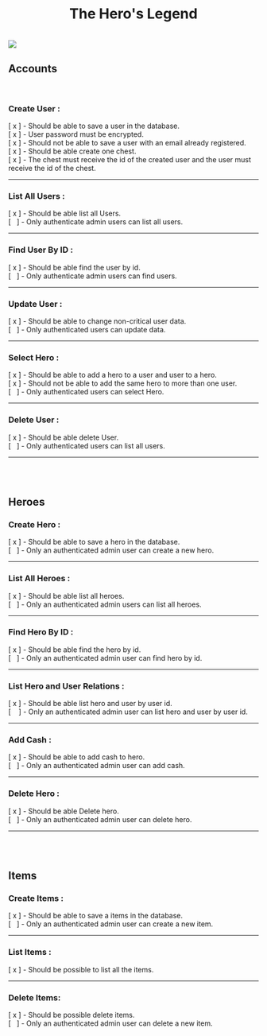 # <div align=center><strong>The Hero's Legend</strong></div>

<br>
<img src="http">

## <strong>Accounts</strong> 

<br>

### Create User :
[ x ] - Should be able to save a user in the database.<br>
[ x ] - User password must be encrypted.<br>
[ x ] - Should not be able to save a user with an email already registered.<br>
[ x ] - Should be able create one chest.<br>
[ x ] - The chest must receive the id of the created user and the user must receive the id of the chest.<br>


---
### List All Users :
[ x ] - Should be able list all Users.<br>
[   ] - Only authenticate admin users can list all users.

---
### Find User By ID : 
[ x ] - Should be able find the user by id.<br>
[   ] - Only authenticate admin users can find users.

---
### Update User :
[ x ] - Should be able to change non-critical user data.<br>
[   ] - Only authenticated users can update data.

---
### Select Hero : 
[ x ] - Should be able to add a hero to a user and user to a hero.<br>
[ x ] - Should not be able to add the same hero to more than one user.<br>
[   ] - Only authenticated users can select Hero.

---
### Delete User :
[ x ] - Should be able delete User.<br>
[   ] - Only authenticated users can list all users. 

---
<br><br>

## <strong>Heroes</strong> 

### Create Hero :
 [ x ] - Should be able to save a hero in the database.<br>
 [   ] - Only an authenticated admin user can create a new hero.

 ---
 ### List All Heroes :
 [ x ] - Should be able list all heroes.<br>
 [   ] - Only an authenticated admin users can list all heroes.

 ---
 ### Find Hero By ID :
 [ x ] - Should be able find the hero by id.<br>
 [   ] - Only an authenticated admin user can find hero by id.

 ---
 ### List Hero and User Relations :
 [ x ] - Should be able list hero and user by user id.<br>
 [    ] - Only an authenticated admin user can list hero and user by user id.

 ---
 ### Add Cash : 
 [ x ] - Should be able to add cash to hero.<br>
 [   ] - Only an authenticated admin user can add cash.
 
 ---
 ### Delete Hero :
 [ x ] - Should be able Delete hero.<br> 
 [   ] - Only an authenticated admin user can delete hero.

 ---
<br><br>

## <strong>Items</strong> 

### Create Items :
 [ x ] - Should be able to save a items in the database.<br>
 [   ] - Only an authenticated admin user can create a new item.

---
 ### List Items : 
 [ x ] - Should be possible to list all the items.

---
 ### Delete Items:
 [ x ] - Should be possible delete items.<br>
 [   ] - Only an authenticated admin user can delete a new item. 